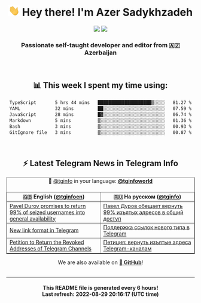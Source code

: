 <div align="center">
	<div>
		<h1>
      <img src="./assets/hi.gif" width="30px"> Hey there! I'm Azer Sadykhzadeh
    </h1>
    <img height="18" src="https://komarev.com/ghpvc/?username=sadykhzadeh&label=Views&color=2081c1&style=flat-square" />
		<a href="https://wakatime.com/@Azer"> <img height="18" src="https://wakatime.com/badge/user/f80ae27a-c328-426f-a381-bc84136e2dd6.svg" /> </a>
    <h3>
      Passionate self-taught developer and editor from 🇦🇿 Azerbaijan
    </h3>
  </div>
  <br>

<h2>📊 This week I spent my time using:</h2>

<!--START_SECTION:waka-->

```text
TypeScript       5 hrs 44 mins   ████████████████████▒░░░░   81.27 %
YAML             32 mins         ██░░░░░░░░░░░░░░░░░░░░░░░   07.59 %
JavaScript       28 mins         █▓░░░░░░░░░░░░░░░░░░░░░░░   06.74 %
Markdown         5 mins          ▒░░░░░░░░░░░░░░░░░░░░░░░░   01.36 %
Bash             3 mins          ▒░░░░░░░░░░░░░░░░░░░░░░░░   00.93 %
GitIgnore file   3 mins          ▒░░░░░░░░░░░░░░░░░░░░░░░░   00.87 %
```

<!--END_SECTION:waka-->

<br>

<h2>⚡️ Latest Telegram News in Telegram Info</h2>
  <table border>
		<tr>
			<th width="50%">🇬🇧 English (<a href="https://t.me/tginfoen">@tginfoen</a>)</th>
			<th>🇷🇺 На русском (<a href="https://t.me/tginfo">@tginfo</a>)</th>
		</tr>
		<caption>🚩 <a href="https://t.me/tginfo">@tginfo</a> in your language: <a href="https://t.me/tginfoworld"><b>@tginfoworld</b></a><caption/>
  <tr><td><a href="https://t.me/tginfoen/1476">Pavel Durov promises to return 99% of seized usernames into general availability </a></td>
    <td><a href="https://t.me/tginfo/3415">Павел Дуров обещает вернуть 99% изъятых адресов в общий доступ</a></td></tr><tr><td><a href="https://t.me/tginfoen/1475">New link format in Telegram</a></td>
    <td><a href="https://t.me/tginfo/3414">Поддержка ссылок нового типа в Telegram</a></td></tr><tr><td><a href="https://t.me/tginfoen/1474">Petition to Return the Revoked Addresses of Telegram Channels </a></td>
    <td><a href="https://t.me/tginfo/3413">Петиция: вернуть изъятые адреса Telegram-каналам</a></td></tr>
</table>
We are also available on <a href="https://github.com/tginfo"><b>🐙 GitHub</b></a>!
</div>

<br>
<hr>
<h4 align="center">This README file is generated <b>every 6 hours</b>!</br>Last refresh: <b>2022-08-29 20:16:17 (UTC time)</b></h4>
